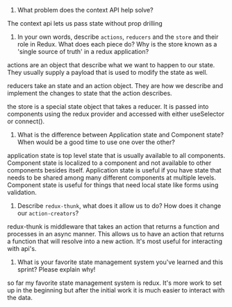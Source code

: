 1. What problem does the context API help solve?

The context api lets us pass state without prop drilling


1. In your own words, describe `actions`, `reducers` and the `store` and their role in Redux. What does each piece do? Why is the store known as a 'single source of truth' in a redux application?

actions are an object that describe what we want to happen to our state. They
usually supply a payload that is used to modify the state as well.

reducers take an state and an action object. They are how we describe and
implement the changes to state that the action describes.

the store is a special state object that takes a reducer. It is passed into
components using the redux provider and accessed with either useSelector or connect().

1. What is the difference between Application state and Component state? When would be a good time to use one over the other?

application state is top level state that is usually available to all
components. Component state is localized to a component and not available to
other components besides itself. Application state is useful if you have state
that needs to be shared among many different components at multiple levels.
Component state is useful for things that need local state like forms using validation.

1. Describe `redux-thunk`, what does it allow us to do? How does it change our `action-creators`?

redux-thunk is middleware that takes an action that returns a function and
processes in an async manner. This allows us to have an action that returns a
function that will resolve into a new action. It's most useful for interacting
with api's.

1. What is your favorite state management system you've learned and this sprint? Please explain why!

so far my favorite state management system is redux. It's more work to set up in
the beginning but after the initial work it is much easier to interact with the
data.
